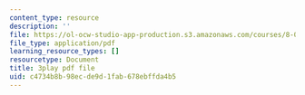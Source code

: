 ```yaml
---
content_type: resource
description: ''
file: https://ol-ocw-studio-app-production.s3.amazonaws.com/courses/8-01sc-classical-mechanics-fall-2016/c4734b8b98ecde9d1fab678ebffda4b5_yA203Lrd39E.pdf
file_type: application/pdf
learning_resource_types: []
resourcetype: Document
title: 3play pdf file
uid: c4734b8b-98ec-de9d-1fab-678ebffda4b5
---
```

